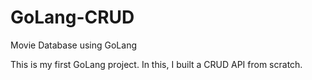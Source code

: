 # GoLang-CRUD
Movie Database using GoLang

This is my first GoLang project. In this, I built a CRUD API from scratch.
